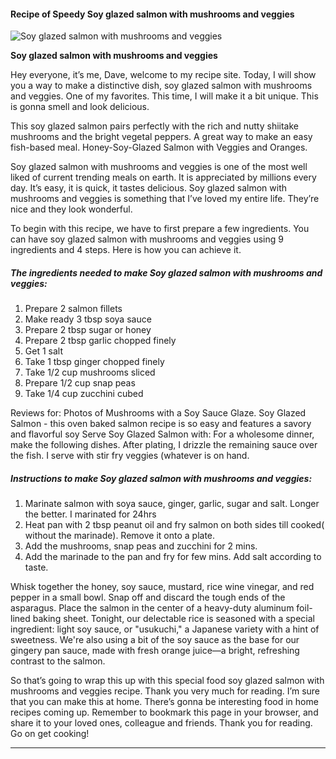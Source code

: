             

#### Recipe of Speedy Soy glazed salmon with mushrooms and veggies

![Soy glazed salmon with mushrooms and  veggies](https://img-global.cpcdn.com/recipes/4570692517888000/751x532cq70/soy-glazed-salmon-with-mushrooms-and-veggies-recipe-main-photo.jpg)

**Soy glazed salmon with mushrooms and veggies**

Hey everyone, it’s me, Dave, welcome to my recipe site. Today, I will show you a way to make a distinctive dish, soy glazed salmon with mushrooms and veggies. One of my favorites. This time, I will make it a bit unique. This is gonna smell and look delicious.

This soy glazed salmon pairs perfectly with the rich and nutty shiitake mushrooms and the bright vegetal peppers. A great way to make an easy fish-based meal. Honey-Soy-Glazed Salmon with Veggies and Oranges.

Soy glazed salmon with mushrooms and veggies is one of the most well liked of current trending meals on earth. It is appreciated by millions every day. It’s easy, it is quick, it tastes delicious. Soy glazed salmon with mushrooms and veggies is something that I’ve loved my entire life. They’re nice and they look wonderful.

To begin with this recipe, we have to first prepare a few ingredients. You can have soy glazed salmon with mushrooms and veggies using 9 ingredients and 4 steps. Here is how you can achieve it.

##### The ingredients needed to make Soy glazed salmon with mushrooms and veggies:

1.  Prepare 2 salmon fillets
2.  Make ready 3 tbsp soya sauce
3.  Prepare 2 tbsp sugar or honey
4.  Prepare 2 tbsp garlic chopped finely
5.  Get 1 salt
6.  Take 1 tbsp ginger chopped finely
7.  Take 1/2 cup mushrooms sliced
8.  Prepare 1/2 cup snap peas
9.  Take 1/4 cup zucchini cubed

Reviews for: Photos of Mushrooms with a Soy Sauce Glaze. Soy Glazed Salmon - this oven baked salmon recipe is so easy and features a savory and flavorful soy Serve Soy Glazed Salmon with: For a wholesome dinner, make the following dishes. After plating, I drizzle the remaining sauce over the fish. I serve with stir fry veggies (whatever is on hand.

##### Instructions to make Soy glazed salmon with mushrooms and veggies:

1.  Marinate salmon with soya sauce, ginger, garlic, sugar and salt. Longer the better. I marinated for 24hrs
2.  Heat pan with 2 tbsp peanut oil and fry salmon on both sides till cooked( without the marinade). Remove it onto a plate.
3.  Add the mushrooms, snap peas and zucchini for 2 mins.
4.  Add the marinade to the pan and fry for few mins. Add salt according to taste.

Whisk together the honey, soy sauce, mustard, rice wine vinegar, and red pepper in a small bowl. Snap off and discard the tough ends of the asparagus. Place the salmon in the center of a heavy-duty aluminum foil-lined baking sheet. Tonight, our delectable rice is seasoned with a special ingredient: light soy sauce, or "usukuchi," a Japanese variety with a hint of sweetness. We're also using a bit of the soy sauce as the base for our gingery pan sauce, made with fresh orange juice—a bright, refreshing contrast to the salmon.

So that’s going to wrap this up with this special food soy glazed salmon with mushrooms and veggies recipe. Thank you very much for reading. I’m sure that you can make this at home. There’s gonna be interesting food in home recipes coming up. Remember to bookmark this page in your browser, and share it to your loved ones, colleague and friends. Thank you for reading. Go on get cooking!

* * *
